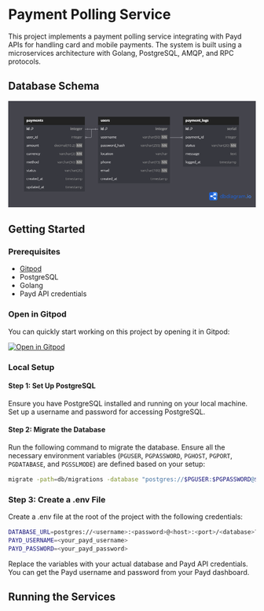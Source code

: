 # Payment Polling Service

This project implements a payment polling service integrating with Payd APIs for handling card and mobile payments. The system is built using a microservices architecture with Golang, PostgreSQL, AMQP, and RPC protocols.

## Database Schema
![Database Schema](./PPS.png)

## Getting Started

### Prerequisites

- [Gitpod](https://gitpod.io/)
- PostgreSQL
- Golang
- Payd API credentials

### Open in Gitpod

You can quickly start working on this project by opening it in Gitpod:

[![Open in Gitpod](https://gitpod.io/button/open-in-gitpod.svg)](https://gitpod.io/#https://github.com/tufstraka/pps)

### Local Setup

#### Step 1: Set Up PostgreSQL

Ensure you have PostgreSQL installed and running on your local machine. Set up a username and password for accessing PostgreSQL.

#### Step 2: Migrate the Database

Run the following command to migrate the database. Ensure all the necessary environment variables (`PGUSER`, `PGPASSWORD`, `PGHOST`, `PGPORT`, `PGDATABASE`, and `PGSSLMODE`) are defined based on your setup:

```sh
migrate -path=db/migrations -database "postgres://$PGUSER:$PGPASSWORD@$PGHOST:$PGPORT/$PGDATABASE?sslmode=$PGSSLMODE" -verbose up
```

### Step 3: Create a .env File

Create a .env file at the root of the project with the following credentials:

```sh
DATABASE_URL=postgres://<username>:<password>@<host>:<port>/<database>?sslmode=disable
PAYD_USERNAME=<your_payd_username>
PAYD_PASSWORD=<your_payd_password>
```

Replace the variables with your actual database and Payd API credentials. You can get the Payd username and password from your Payd dashboard.

## Running the Services







